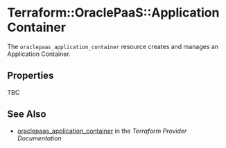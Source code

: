 # Terraform::OraclePaaS::ApplicationContainer

The `oraclepaas_application_container` resource creates and manages an Application Container.

## Properties

TBC

## See Also

* [oraclepaas_application_container](https://www.terraform.io/docs/providers/oraclepaas/r/application_container.html) in the _Terraform Provider Documentation_